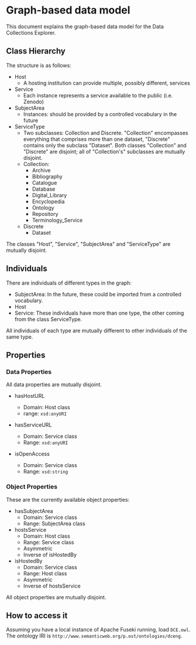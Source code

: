 # Graph-based data model

This document explains the graph-based data model for the Data Collections Explorer. 

## Class Hierarchy

The structure is as follows:

- Host
    - A hosting institution can provide multiple, possibly different, services
- Service
    - Each instance represents a service available to the public (i.e. Zenodo)
- SubjectArea
    - Instances: should be provided by a controlled vocabulary in the future
- ServiceType
    - Two subclasses: Collection and Discrete. "Collection" encompasses everything that comprises more than one dataset, "Discrete" contains only the subclass "Dataset". Both classes "Collection" and "Discrete" are disjoint; all of "Collection's" subclasses are mutually disjoint.
    - Collection:
        - Archive
        - Bibliography
        - Catalogue
        - Database
        - Digital_Library
        - Encyclopedia
        - Ontology
        - Repository
        - Terminology_Service
    - Discrete
        - Dataset

The classes "Host", "Service", "SubjectArea" and "ServiceType" are mutually disjoint.

## Individuals

There are individuals of different types in the graph:

- SubjectArea: In the future, these could be imported from a controlled vocabulary.
- Host
- Service: These individuals have more than one type, the other coming from the class ServiceType.

All individuals of each type are mutually different to other individuals of the same type.

## Properties

### Data Properties

All data properties are mutually disjoint.

- hasHostURL
    - Domain: Host class
    - range: `xsd:anyURI`

- hasServiceURL
    - Domain: Service class
    - Range: `xsd:anyURI`

- isOpenAccess
    - Domain: Service class
    - Range: `xsd:string`

### Object Properties

These are the currently available object properties:

- hasSubjectArea
    - Domain: Service class
    - Range: SubjectArea class
- hostsService
    - Domain: Host class
    - Range: Service class
    - Asymmetric
    - Inverse of isHostedBy
- isHostedBy
    - Domain: Service class
    - Range: Host class
    - Asymmetric
    - Inverse of hostsService

All object properties are mutually disjoint.

## How to access it

Assuming you have a local instance of Apache Fuseki running, load `DCE.owl`. The ontology IRI is `http://www.semanticweb.org/p.ost/ontologies/dceng`.
